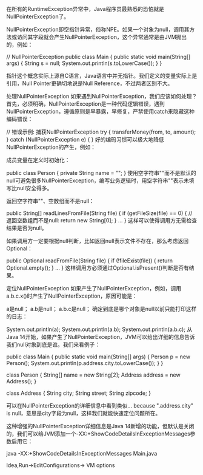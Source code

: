 在所有的RuntimeException异常中，Java程序员最熟悉的恐怕就是NullPointerException了。

NullPointerException即空指针异常，俗称NPE。如果一个对象为null，调用其方法或访问其字段就会产生NullPointerException，这个异常通常是由JVM抛出的，例如：

// NullPointerException
public class Main {
    public static void main(String[] args) {
        String s = null;
        System.out.println(s.toLowerCase());
    }
}

指针这个概念实际上源自C语言，Java语言中并无指针。我们定义的变量实际上是引用，Null Pointer更确切地说是Null Reference，不过两者区别不大。

处理NullPointerException
如果遇到NullPointerException，我们应该如何处理？首先，必须明确，NullPointerException是一种代码逻辑错误，遇到NullPointerException，遵循原则是早暴露，早修复，严禁使用catch来隐藏这种编码错误：

// 错误示例: 捕获NullPointerException
try {
    transferMoney(from, to, amount);
} catch (NullPointerException e) {
}
好的编码习惯可以极大地降低NullPointerException的产生，例如：

成员变量在定义时初始化：

public class Person {
    private String name = "";
}
使用空字符串""而不是默认的null可避免很多NullPointerException，编写业务逻辑时，用空字符串""表示未填写比null安全得多。

返回空字符串""、空数组而不是null：

public String[] readLinesFromFile(String file) {
    if (getFileSize(file) == 0) {
        // 返回空数组而不是null:
        return new String[0];
    }
    ...
    }
这样可以使得调用方无需检查结果是否为null。

如果调用方一定要根据null判断，比如返回null表示文件不存在，那么考虑返回Optional<T>：

public Optional<String> readFromFile(String file) {
    if (!fileExist(file)) {
        return Optional.empty();
    }
    ...
}
这样调用方必须通过Optional.isPresent()判断是否有结果。

定位NullPointerException
如果产生了NullPointerException，例如，调用a.b.c.x()时产生了NullPointerException，原因可能是：

a是null；
a.b是null；
a.b.c是null；
确定到底是哪个对象是null以前只能打印这样的日志：

System.out.println(a);
System.out.println(a.b);
System.out.println(a.b.c);
从Java 14开始，如果产生了NullPointerException，JVM可以给出详细的信息告诉我们null对象到底是谁。我们来看例子：


public class Main {
    public static void main(String[] args) {
        Person p = new Person();
        System.out.println(p.address.city.toLowerCase());
    }
}

class Person {
    String[] name = new String[2];
    Address address = new Address();
}

class Address {
    String city;
    String street;
    String zipcode;
}

 可以在NullPointerException的详细信息中看到类似... because "<local1>.address.city" is null，意思是city字段为null，这样我们就能快速定位问题所在。

这种增强的NullPointerException详细信息是Java 14新增的功能，但默认是关闭的，我们可以给JVM添加一个-XX:+ShowCodeDetailsInExceptionMessages参数启用它：

java -XX:+ShowCodeDetailsInExceptionMessages Main.java

Idea,Run->EditConfigurations-> VM options